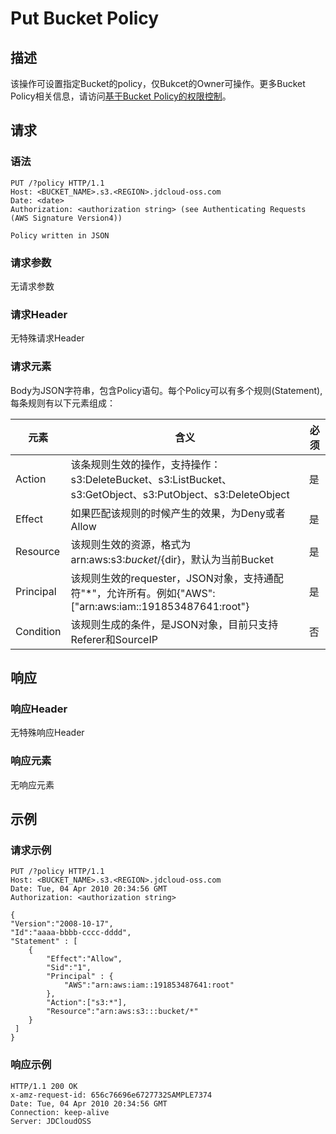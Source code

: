 # Put Bucket Policy

## 描述
该操作可设置指定Bucket的policy，仅Bukcet的Owner可操作。更多Bucket Policy相关信息，请访问[基于Bucket Policy的权限控制](https://docs.jdcloud.com/cn/object-storage-service/access-control-base-on-bucket-policy)。
## 请求
### 语法
```HTTP
PUT /?policy HTTP/1.1
Host: <BUCKET_NAME>.s3.<REGION>.jdcloud-oss.com
Date: <date>
Authorization: <authorization string> (see Authenticating Requests (AWS Signature Version4))

Policy written in JSON
```
### 请求参数
无请求参数
### 请求Header
无特殊请求Header
### 请求元素
Body为JSON字符串，包含Policy语句。每个Policy可以有多个规则(Statement),每条规则有以下元素组成：

元素|含义|必须
---|---|---
Action|该条规则生效的操作，支持操作：s3:DeleteBucket、s3:ListBucket、s3:GetObject、s3:PutObject、s3:DeleteObject|是
Effect|如果匹配该规则的时候产生的效果，为Deny或者Allow|是
Resource|该规则生效的资源，格式为arn:aws:s3:${bucket}/${dir}，默认为当前Bucket|是
Principal|该规则生效的requester，JSON对象，支持通配符"*"，允许所有。例如{"AWS":["arn:aws:iam::191853487641:root"}|是
Condition|该规则生成的条件，是JSON对象，目前只支持Referer和SourceIP|否

## 响应
### 响应Header
无特殊响应Header
### 响应元素
无响应元素

## 示例
### 请求示例
```HTTP
PUT /?policy HTTP/1.1
Host: <BUCKET_NAME>.s3.<REGION>.jdcloud-oss.com 
Date: Tue, 04 Apr 2010 20:34:56 GMT  
Authorization: <authorization string>

{
"Version":"2008-10-17",
"Id":"aaaa-bbbb-cccc-dddd",
"Statement" : [
    {
        "Effect":"Allow",
        "Sid":"1", 
        "Principal" : {
            "AWS":"arn:aws:iam::191853487641:root"
        },
        "Action":["s3:*"],
        "Resource":"arn:aws:s3:::bucket/*"
    }
 ] 
}

```

### 响应示例
```HTTP
HTTP/1.1 200 OK  
x-amz-request-id: 656c76696e6727732SAMPLE7374  
Date: Tue, 04 Apr 2010 20:34:56 GMT  
Connection: keep-alive  
Server: JDCloudOSS  
```
